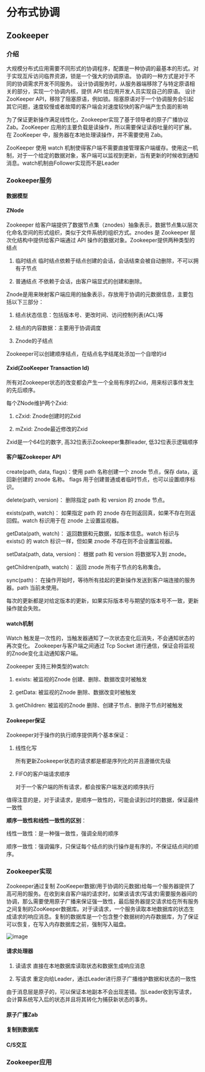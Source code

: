 # 分布式协调

## Zookeeper
### 介绍
大规模分布式应用需要不同形式的协调程序，配置是一种协调的最基本的形式。对于实现互斥访问临界资源，锁是一个强大的协调原语。
协调的一种方式是对于不同的协调需求开发不同服务。
设计协调服务时，从服务器端移除了与特定原语相关的部分，实现一个协调内核，提供 API 给应用开发人员实现自己的原语。
设计 ZooKeeper API，移除了阻塞原语，例如锁。阻塞原语对于一个协调服务会引起其它问题，速度较慢或者故障的客户端会对速度较快的客户端产生负面的影响

为了保证更新操作满足线性化，Zookeeper实现了基于领导者的原子广播协议 Zab。ZooKeeper 应用的主要负载是读操作，所以需要保证读吞吐量的可扩展。在 ZooKeeper 中，服务器在本地处理读操作，并不需要使用 Zab。

ZooKeeper 使用 watch 机制使得客户端不需要直接管理客户端缓存。使用这一机制，对于一个给定的数据对象，客户端可以监视到更新，当有更新的时候收到通知消息。watch机制由Follower实现而不是Leader

### Zookeeper服务

#### 数据模型
#### ZNode
Zookeeper 给客户端提供了数据节点集（znodes）抽象表示，数据节点集以层次化命名空间的形式组织，类似于文件系统的组织方式。znodes 是 Zookeeper 层次化结构中提供给客户端通过 API 操作的数据对象。Zookeeper提供两种类型的结点

1. 临时结点
   临时结点依赖于结点创建的会话，会话结束会被自动删除，不可以拥有子节点
   
2. 普通结点
   不依赖于会话，由客户端显式的创建和删除。
   
Znode是用来映射客户端应用的抽象表示，存放用于协调的元数据信息，主要包括以下三部分：

1. 结点状态信息：包括版本号、更改时间、访问控制列表(ACL)等

2. 结点的内容数据：主要用于协调调度

3. Znode的子结点

Zookeeper可以创建顺序结点，在结点名字结尾处添加一个自增的id

#### Zxid(ZooKeeper Transaction Id)

所有对Zookeeper状态的改变都会产生一个全局有序的Zxid，用来标识事件发生的先后顺序。

每个ZNode维护两个Zxid:

1. cZxid: Znode创建时的Zxid

2. mZxid: Znode最近修改的Zxid

Zxid是一个64位的数字, 高32位表示Zookeeper集群leader, 低32位表示逻辑顺序


#### 客户端Zookeeper API

create(path, data, flags)：使用 path 名称创建一个 znode 节点，保存 data，返回新创建的 znode 名称。 flags 用于创建普通或者临时节点，也可以设置顺序标识。

delete(path, version)： 删除指定 path 和 version 的 znode 节点。

exists(path, watch)： 如果指定 path 的 znode 存在则返回真，如果不存在则返回假。watch 标识用于在 znode 上设置监视器。

getData(path, watch)： 返回数据和元数据，如版本信息。watch 标识与 exists() 的 watch 标识一样，但如果 znode 不存在则不会设置监视器。

setData(path, data, version)： 根据 path 和 version 将数据写入到 znode。

getChildren(path, watch)： 返回 znode 所有子节点的名称集合。

sync(path)： 在操作开始时，等待所有挂起的更新操作发送到客户端连接的服务器。path 当前未使用。

每次的更新都是对给定版本的更新，如果实际版本号与期望的版本号不一致，更新操作就会失败。

#### watch机制
Watch 触发是一次性的，当触发器通知了一次状态变化后消失，不会通知状态的再次变化。
Zookeeper与客户端之间通过 Tcp Socket 进行通信，保证会将监视的Znode变化主动通知客户端。

Zookeeper 支持三种类型的watch:

1. exists: 被监视的Znode 创建、删除、数据改变时被触发

2. getData: 被监视的Znode 删除、数据改变时被触发

3. getChildren: 被监视的Znode 删除、创建子节点、删除子节点时被触发


#### Zookeeper保证
Zookeeper对于操作的执行顺序提供两个基本保证：

1. 线性化写

   所有更新Zookeeper状态的请求都是都是序列化的并且遵循优先级

2. FIFO的客户端请求顺序
  
   对于一个客户端的所有请求，都会按客户端发送的顺序执行

值得注意的是，对于读请求，是顺序一致性的，可能会读到过时的数据，保证最终一致性

**顺序一致性和线性一致性的区别**：

线性一致性：是一种强一致性，强调全局的顺序

顺序一致性：强调偏序，只保证每个结点的执行操作是有序的，不保证结点间的顺序。


### Zookeeper实现
Zookeeper通过复制 ZooKeeper数据(用于协调的元数据)给每一个服务器提供了高可用的服务。在收到来自客户端的请求时，如果该请求(写请求)需要服务器间的协调，那么需要使用原子广播来保证强一致性，最后服务器提交请求给在所有服务之间复制的ZooKeeper数据库。对于读请求，一个服务读取本地数据库的状态生成请求的响应消息。复制的数据库是一个包含整个数据树的内存数据库，为了保证可以恢复，在写入内存数据库之前，强制写入磁盘。

![image](https://user-images.githubusercontent.com/79254572/181870175-ea9318c0-4972-41ce-95e0-11e05c71d89d.png)


#### 请求处理器
1. 读请求
   直接在本地数据库读取状态和数据生成响应消息
   
2. 写请求
   重定向给Leader，通过Leader进行原子广播维护数据和状态的一致性

由于消息层是原子的，可以保证本地副本不会出现差错。当Leader收到写请求，会计算系统写入后的状态并且将其转化为捕获新状态的事务。

#### 原子广播Zab


#### 复制到数据库


#### C/S交互


### Zookeeper应用


